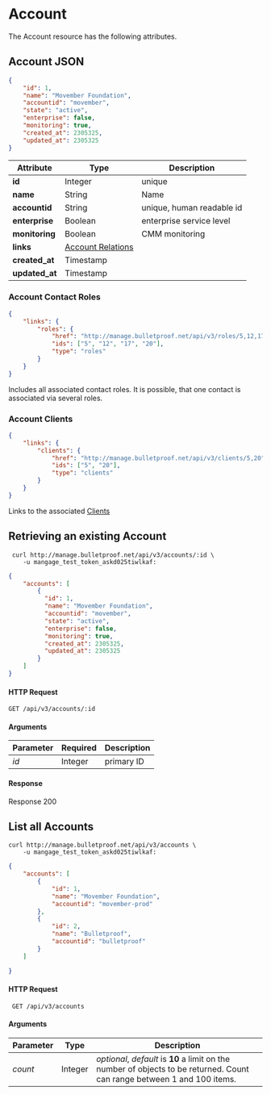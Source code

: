 # Account

The Account resource has the following attributes.

## Account JSON

```json
{
    "id": 1,
    "name": "Movember Foundation",
    "accountid": "movember",
    "state": "active",
    "enterprise": false,
    "monitoring": true,
    "created_at": 2305325,
    "updated_at": 2305325
}
```

Attribute | Type | Description
--- | --- | ---
**id** | Integer | unique
**name** | String | Name
**accountid** | String | unique, human readable id
**enterprise** | Boolean | enterprise service level
**monitoring** | Boolean | CMM monitoring
**links** | [Account Relations](#account-contact-roles)
**created_at** | Timestamp |
**updated_at** | Timestamp |

### Account Contact Roles

```json
{
    "links": {
        "roles": {
            "href": "http://manage.bulletproof.net/api/v3/roles/5,12,17,20",
            "ids": ["5", "12", "17", "20"],
            "type": "roles"
        }
    }
}
```

Includes all associated contact roles. It is possible, that one contact is associated via several roles.

### Account Clients

```json
{
    "links": {
        "clients": {
            "href": "http://manage.bulletproof.net/api/v3/clients/5,20",
            "ids": ["5", "20"],
            "type": "clients"
        }
    }
}
```

Links to the associated [Clients](#client)

## Retrieving an existing Account

```curl
 curl http://manage.bulletproof.net/api/v3/accounts/:id \
    -u mangage_test_token_askd025tiwlkaf:
```

```json
{
    "accounts": [
        {
          "id": 1,
          "name": "Movember Foundation",
          "accountid": "movember",
          "state": "active",
          "enterprise": false,
          "monitoring": true,
          "created_at": 2305325,
          "updated_at": 2305325
        }
    ]
}
```

#### HTTP Request

``` GET /api/v3/accounts/:id ```

#### Arguments

Parameter | Required | Description
--- | --- | ---
*id* | Integer | primary ID

#### Response

Response 200

## List all Accounts

```curl
curl http://manage.bulletproof.net/api/v3/accounts \
    -u mangage_test_token_askd025tiwlkaf:
```

```json
{
    "accounts": [
        {
            "id": 1,
            "name": "Movember Foundation",
            "accountid": "movember-prod"
        },
        {
            "id": 2,
            "name": "Bulletproof",
            "accountid": "bulletproof"
        }
    ]

}
```
#### HTTP Request

``` GET /api/v3/accounts```

#### Arguments

Parameter | Type | Description
--- | --- | ---
*count* | Integer | *optional*, *default* is **10** a limit on the number of objects to be returned. Count can range between 1 and 100 items.
